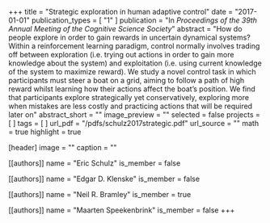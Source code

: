+++
title = "Strategic exploration in human adaptive control"
date = "2017-01-01"
publication_types = [ "1" ]
publication = "In _Proceedings of the 39th Annual Meeting of the Cognitive Science Society_"
abstract = "How do people explore in order to gain rewards in uncertain dynamical systems? Within a reinforcement learning paradigm, control normally involves trading off between exploration (i.e. trying out actions in order to gain more knowledge about the system) and exploitation (i.e. using current knowledge of the system to maximize reward). We study a novel control task in which participants must steer a boat on a grid, aiming to follow a path of high reward whilst learning how their actions affect the boat’s position. We find that participants explore strategically yet conservatively, exploring more when mistakes are less costly and practicing actions that will be required later on"
abstract_short = ""
image_preview = ""
selected = false
projects = [ ]
tags = [ ]
url_pdf = "/pdfs/schulz2017strategic.pdf"
url_source = ""
math = true
highlight = true

[header]
image = ""
caption = ""

[[authors]]
name = "Eric Schulz"
is_member = false

[[authors]]
name = "Edgar D. Klenske"
is_member = false

[[authors]]
name = "Neil R. Bramley"
is_member = true

[[authors]]
name = "Maarten Speekenbrink"
is_member = false
+++

